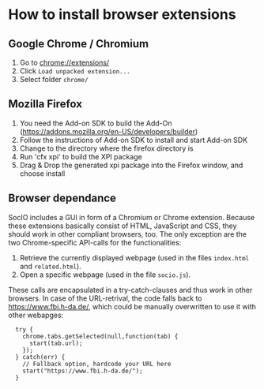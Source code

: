 How to install browser extensions
=================================


Google Chrome / Chromium
------------------------

1. Go to <chrome://extensions/>
2. Click `Load unpacked extension...`
3. Select folder `chrome/`


Mozilla Firefox 
------------------------

1. You need the Add-on SDK to build the Add-On (https://addons.mozilla.org/en-US/developers/builder)
2. Follow the instructions of Add-on SDK to install and start Add-on SDK
3. Change to the directory where the firefox directory is
4. Run 'cfx xpi' to build the XPI package
5. Drag & Drop the generated xpi package into the Firefox window, and choose install




Browser dependance
------------------
SocIO includes a GUI in form of a Chromium or Chrome extension. Because these extensions basically consist of HTML, JavaScript and CSS, they should work in other compliant browsers, too. The only exception are the two Chrome-specific API-calls for the functionalities:

1. Retrieve the currently displayed webpage (used in the files `index.html` and `related.html`).
2. Open a specific webpage (used in the file `socio.js`).

These calls are encapsulated in a try-catch-clauses and thus work in other browsers. In case of the URL-retrival, the code falls back to <https://www.fbi.h-da.de/>, which could be manually overwritten to use it with other webapges:

	  try {
        chrome.tabs.getSelected(null,function(tab) {
          start(tab.url);
        });
      } catch(err) {
        // Fallback option, hardcode your URL here
        start("https://www.fbi.h-da.de/");
      }


